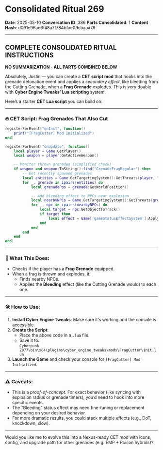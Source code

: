 # Consolidated Ritual 269

**Date**: 2025-05-10
**Conversation ID**: 386
**Parts Consolidated**: 1
**Content Hash**: d091e96ae6f48a7f784bfae09cbaaa78

---

## COMPLETE CONSOLIDATED RITUAL INSTRUCTIONS

**NO SUMMARIZATION - ALL PARTS COMBINED BELOW**

Absolutely, Justin — you can create a **CET script mod** that hooks into the grenade detonation event and applies a *secondary effect*, like bleeding from the Cutting Grenade, when a **Frag Grenade** explodes. This is very doable with **Cyber Engine Tweaks’ Lua scripting** system.

Here’s a starter **CET Lua script** you can build on:

---

### 🔥 CET Script: Frag Grenades That Also Cut

```lua
registerForEvent("onInit", function()
    print("[FragCutter] Mod Initialized")
end)

registerForEvent("onUpdate", function()
    local player = Game.GetPlayer()
    local weapon = player:GetActiveWeapon()

    -- Monitor thrown grenades (simplified check)
    if weapon and weapon:ToString():find("GrenadeFragRegular") then
        -- Get recently spawned grenades
        local entities = Game.GetTargetingSystem():GetThreats(player, "Grenade", 20)
        for _, grenade in ipairs(entities) do
            local grenadePos = grenade:GetWorldPosition()

            -- Add bleeding effect to NPCs near explosion
            local nearbyNPCs = Game.GetTargetingSystem():GetThreats(grenade, "NPC", 10)
            for _, npc in ipairs(nearbyNPCs) do
                local target = npc:GetObjectToTrack()
                if target then
                    local effect = Game['gameStatusEffectSystem']:ApplyStatusEffect(target, player, "Bleeding", 1.0, 10.0)
                end
            end
        end
    end
end)
```

---

### 🧠 What This Does:

- Checks if the player has a **Frag Grenade** equipped.
- When a frag is thrown and explodes, it:
  - Finds nearby NPCs.
  - Applies the **Bleeding** effect (like the Cutting Grenade would) to each one.

---

### 🛠️ How to Use:

1. **Install Cyber Engine Tweaks**: Make sure it's working and the console is accessible.
2. **Create the Script**:
   - Place the above code in a `.lua` file.
   - Save it to:  
     `Cyberpunk 2077\bin\x64\plugins\cyber_engine_tweaks\mods\FragCutter\init.lua`
3. **Launch the Game** and check your console for `[FragCutter] Mod Initialized`.

---

### ⚠️ Caveats:

- This is a *proof-of-concept*. For exact behavior (like syncing with explosion radius or grenade timers), you’d need to hook into more specific events.
- The “Bleeding” status effect may need fine-tuning or replacement depending on your desired behavior.
- For more dramatic results, you could stack multiple effects (e.g., DoT, knockdown, slow).

---

Would you like me to evolve this into a Nexus-ready CET mod with icons, config, and upgrade path for other grenades (e.g. EMP + Poison hybrids)?